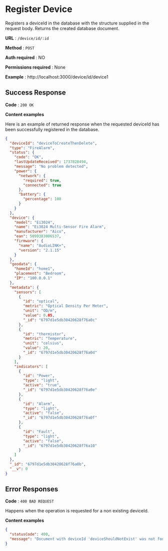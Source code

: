 # Register Device

Registers a deviceId in the database with the structure supplied in the request body. Returns the created database document.

**URL** : `/device/id/:id`

**Method** : `POST`

**Auth required** : NO

**Permissions required** : None

**Example** : http://localhost:3000/device/id/device1

## Success Response

**Code** : `200 OK`

**Content examples**

Here is an example of returned response when the requested deviceId has been successfully registered in the database.

```json
{
  "deviceId": "deviceToCreateThenDelete",
  "type": "FireAlarm",
  "status": {
    "code": "OK",
    "lastUpdateReceived": 1737828494,
    "message": "No problem detected",
    "power": {
      "network": {
        "required": true,
        "connected": true
      },
      "battery": {
        "percentage": 100
      }
    }
  },
  "device": {
    "model": "Ei3024",
    "name": "Ei3024 Multi-Sensor Fire Alarm",
    "manufacturer": "Aico",
    "ean": 5099383006537,
    "firmware": {
      "name": "AudioLINK+",
      "version": "2.1.15"
    }
  },
  "geodata": {
    "homeId": "home1",
    "placement": "Bedroom",
    "IP": "100.0.0.1"
  },
  "metadata": {
    "sensors": [
      {
        "id": "optical",
        "metric": "Optical Density Per Meter",
        "unit": "OD/m",
        "value": 0.05,
        "_id": "6797d1e5db30420628f76a0c"
      },
      {
        "id": "thermistor",
        "metric": "Temperature",
        "unit": "celsius",
        "value": 20,
        "_id": "6797d1e5db30420628f76a0d"
      }
    ],
    "indicators": [
      {
        "id": "Power",
        "type": "light",
        "active": "true",
        "_id": "6797d1e5db30420628f76a0e"
      },
      {
        "id": "Alarm",
        "type": "light",
        "active": "false",
        "_id": "6797d1e5db30420628f76a0f"
      },
      {
        "id": "Fault",
        "type": "light",
        "active": "false",
        "_id": "6797d1e5db30420628f76a10"
      }
    ]
  },
  "_id": "6797d1e5db30420628f76a0b",
  "__v": 0
}
```

## Error Responses

**Code** : `400 BAD REQUEST`

Happens when the operation is requested for a non existing deviceId.

**Content examples**

```json
{
  "statusCode": 400,
  "message": "Document with deviceId 'deviceShouldNotExist' was not found in database."
}
```
